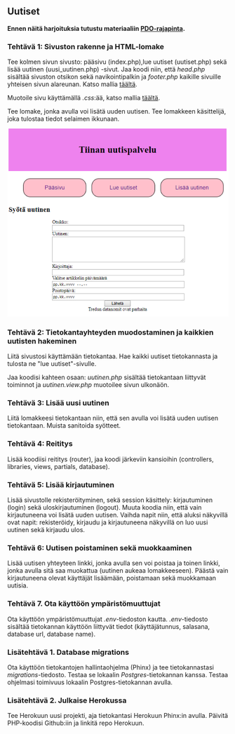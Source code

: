 ## Uutiset

**Ennen näitä harjoituksia tutustu materiaaliin [PDO-rajapinta](./pdo-rajapinta.html).**

### Tehtävä 1: Sivuston rakenne ja HTML-lomake

Tee kolmen sivun sivusto: pääsivu (index.php),lue uutiset (uutiset.php) sekä lisää uutinen (uusi_uutinen.php) -sivut. Jaa koodi niin, että *head.php* sisältää sivuston otsikon sekä navikointipalkin ja *footer.php* kaikille sivuille yhteisen sivun alareunan. Katso mallia [täältä](./php-jatko.html).

Muotoile sivu käyttämällä *.css*:ää, katso mallia [täältä](../html-css/css-demo1.html).

Tee lomake, jonka avulla voi lisätä uuden uutisen. Tee lomakkeen käsittelijä, joka tulostaa tiedot selaimen ikkunaan.

![uutiset sivusto](./img/uutiset_kuva.PNG)

### Tehtävä 2: Tietokantayhteyden muodostaminen ja kaikkien uutisten hakeminen

Liitä sivustosi käyttämään tietokantaa. Hae kaikki uutiset tietokannasta ja tulosta ne "lue uutiset"-sivulle.

Jaa koodisi kahteen osaan: *uutinen.php* sisältää tietokantaan liittyvät toiminnot ja *uutinen.view.php* muotoilee sivun ulkonäön.

### Tehtävä 3: Lisää uusi uutinen

Liitä lomakkeesi tietokantaan niin, että sen avulla voi lisätä uuden uutisen tietokantaan. Muista sanitoida syötteet.

### Tehtävä 4: Reititys

Lisää koodiisi reititys (router), jaa koodi järkeviin kansioihin (controllers, libraries, views, partials, database).

### Tehtävä 5: Lisää kirjautuminen

Lisää sivustolle rekisteröityminen, sekä session käsittely: kirjautuminen (login) sekä uloskirjautuminen (logout). Muuta koodia niin, että vain kirjautuneena voi lisätä uuden uutisen. Vaihda napit niin, että aluksi näkyvillä ovat napit: rekisteröidy, kirjaudu ja kirjautuneena näkyvillä on luo uusi uutinen sekä kirjaudu ulos.

### Tehtävä 6: Uutisen poistaminen sekä muokkaaminen

Lisää uutisen yhteyteen linkki, jonka avulla sen voi poistaa ja toinen linkki, jonka avulla sitä saa muokattua (uutinen aukeaa lomakkeeseen). Päästä vain kirjautuneena olevat käyttäjät lisäämään, poistamaan sekä muokkamaan uutisia.

### Tehtävä 7. Ota käyttöön ympäristömuuttujat

Ota käyttöön ympäristömuuttujat *.env*-tiedoston kautta. *.env*-tiedosto sisältää tietokannan käyttöön liittyvät tiedot (käyttäjätunnus, salasana, database url, database name).

### Lisätehtävä 1. Database migrations

Ota käyttöön tietokantojen hallintaohjelma (Phinx) ja tee tietokannastasi *migrations*-tiedosto. Testaa se lokaalin *Postgres*-tietokannan kanssa. Testaa ohjelmasi toimivuus lokaalin Postgres-tietokannan avulla.

### Lisätehtävä 2. Julkaise Herokussa

Tee Herokuun uusi projekti, aja tietokantasi Herokuun Phinx:in avulla. Päivitä PHP-koodisi Github:iin ja linkitä repo Herokuun.
